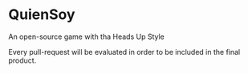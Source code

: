 # QuienSoy
An open-source game with tha Heads Up Style

Every pull-request will be evaluated in order to be included in the final product.
